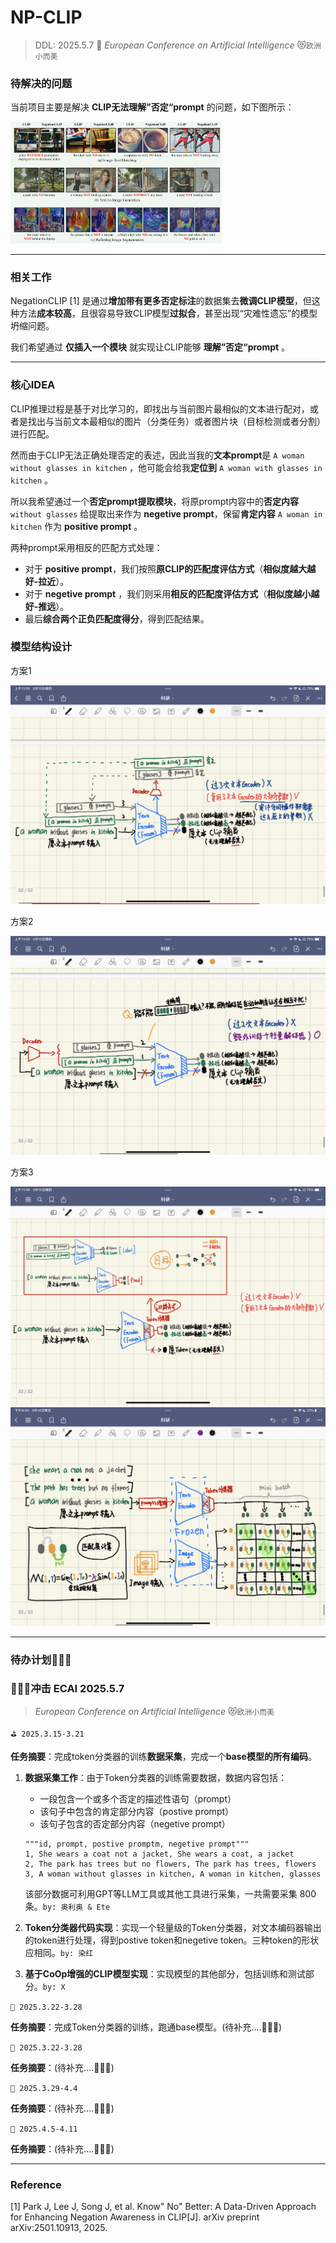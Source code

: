 # NP-CLIP 

> DDL: 2025.5.7 🥇 
> *European Conference on Artificial Intelligence*  😻`欧洲小而美`

### 待解决的问题

当前项目主要是解决 **CLIP无法理解”否定“prompt** 的问题，如下图所示：

<img src=".\notes\images\image-20250312163611184.png" alt="image-20250312163611184" style="zoom:33%;" />

---

### 相关工作

NegationCLIP [1] 是通过**增加带有更多否定标注**的数据集去**微调CLIP模型**，但这种方法**成本较高**，且很容易导致CLIP模型**过拟合**，甚至出现“灾难性遗忘”的模型坍缩问题。

我们希望通过 **仅插入一个模块** 就实现让CLIP能够 **理解”否定“prompt** 。

---

### 核心IDEA

CLIP推理过程是基于对比学习的，即找出与当前图片最相似的文本进行配对，或者是找出与当前文本最相似的图片（分类任务）或者图片块（目标检测或者分割）进行匹配。

然而由于CLIP无法正确处理否定的表述，因此当我的**文本prompt**是 `A woman without glasses in kitchen` ，他可能会给我**定位到** `A woman with glasses in kitchen` 。

所以我希望通过一个**否定prompt提取模块**，将原prompt内容中的**否定内容** `without glasses` 给提取出来作为 **negetive prompt**，保留**肯定内容** `A woman in kitchen` 作为 **positive prompt** 。

两种prompt采用相反的匹配方式处理：

* 对于 **positive prompt**，我们按照**原CLIP的匹配度评估方式**（**相似度越大越好-拉近**）。
* 对于 **negetive prompt** ，我们则采用**相反的匹配度评估方式**（**相似度越小越好-推远**）。
* 最后**综合两个正负匹配度得分**，得到匹配结果。



### 模型结构设计

方案1

<img src=".\notes\images\image-20250314172912177.png" alt="image-20250314172912177" style="zoom: 50%;" />

方案2

<img src=".\notes\images\image-20250314172931664.png" alt="image-20250314172931664" style="zoom:50%;" />

方案3

<img src=".\notes\images\image-20250314172938521.png" alt="image-20250314172938521" style="zoom:50%;" />

<img src=".\notes\images\idea.png" alt="image-20250314172938521" style="zoom:50%;" />

---

### 待办计划💪💪💪  

### 🎈🎈🎈冲击 ECAI 2025.5.7  

>  *European Conference on Artificial Intelligence*  😻`欧洲小而美`

`⛳ 2025.3.15-3.21` 

**任务摘要**：完成token分类器的训练**数据采集**，完成一个**base模型的所有编码**。

1. **数据采集工作**：由于Token分类器的训练需要数据，数据内容包括：

   * 一段包含一个或多个否定的描述性语句（prompt）
   * 该句子中包含的肯定部分内容（postive prompt）
   * 该句子包含的否定部分内容（negetive prompt）

   ```csv
   """id, prompt, postive promptm, negetive prompt"""
   1, She wears a coat not a jacket, She wears a coat, a jacket
   2, The park has trees but no flowers, The park has trees, flowers
   3, A woman without glasses in kitchen, A woman in kitchen, glasses
   ```

   该部分数据可利用GPT等LLM工具或其他工具进行采集，一共需要采集 800 条。`by: 奥利奥 & Ete` 

2. **Token分类器代码实现**：实现一个轻量级的Token分类器，对文本编码器输出的token进行处理，得到postive  token和negetive token。三种token的形状应相同。`by: 染红` 

3. **基于CoOp增强的CLIP模型实现**：实现模型的其他部分，包括训练和测试部分。`by: X` 

`🎈 2025.3.22-3.28` 

**任务摘要**：完成Token分类器的训练，跑通base模型。(待补充....💭💭💭)

`🎈 2025.3.22-3.28` 

**任务摘要**：(待补充....💭💭💭)

`🎈 2025.3.29-4.4` 

**任务摘要**：(待补充....💭💭💭)

`🎈 2025.4.5-4.11` 

**任务摘要**：(待补充....💭💭💭)

----

### Reference

[1] Park J, Lee J, Song J, et al. Know" No" Better: A Data-Driven Approach for Enhancing Negation Awareness in CLIP[J]. arXiv preprint arXiv:2501.10913, 2025.
